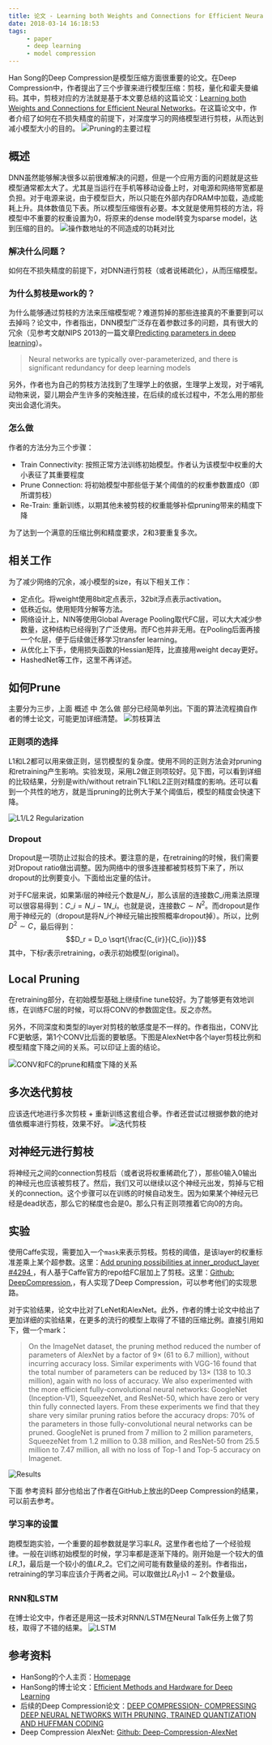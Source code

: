 ```yaml
---
title: 论文 - Learning both Weights and Connections for Efficient Neural Networks
date: 2018-03-14 16:18:53
tags:
     - paper
     - deep learning
     - model compression
---
```

Han Song的Deep Compression是模型压缩方面很重要的论文。在Deep Compression中，作者提出了三个步骤来进行模型压缩：剪枝，量化和霍夫曼编码。其中，剪枝对应的方法就是基于本文要总结的这篇论文：[Learning both Weights and Connections for Efficient Neural Networks](https://arxiv.org/abs/1506.02626)。在这篇论文中，作者介绍了如何在不损失精度的前提下，对深度学习的网络模型进行剪枝，从而达到减小模型大小的目的。
![Pruning的主要过程](/img/paper-pruning-network-demo.png)
<!-- more -->

## 概述
DNN虽然能够解决很多以前很难解决的问题，但是一个应用方面的问题就是这些模型通常都太大了。尤其是当运行在手机等移动设备上时，对电源和网络带宽都是负担。对于电源来说，由于模型巨大，所以只能在外部内存DRAM中加载，造成能耗上升。具体数值见下表。所以模型压缩很有必要。本文就是使用剪枝的方法，将模型中不重要的权重设置为$0$，将原来的dense model转变为sparse model，达到压缩的目的。
![操作数地址的不同造成的功耗对比](/img/paper-pruning-network-energy-for-different-memory-hieracy.png)

### 解决什么问题？
如何在不损失精度的前提下，对DNN进行剪枝（或者说稀疏化），从而压缩模型。

### 为什么剪枝是work的？
为什么能够通过剪枝的方法来压缩模型呢？难道剪掉的那些连接真的不重要到可以去掉吗？论文中，作者指出，DNN模型广泛存在着参数过多的问题，具有很大的冗余（见参考文献NIPS 2013的一篇文章[Predicting parameters in deep learning](https://arxiv.org/abs/1306.0543)）。

> Neural networks are typically over-parameterized, and there is significant redundancy for deep learning models 

另外，作者也为自己的剪枝方法找到了生理学上的依据，生理学上发现，对于哺乳动物来说，婴儿期会产生许多的突触连接，在后续的成长过程中，不怎么用的那些突出会退化消失。

### 怎么做
作者的方法分为三个步骤：
- Train Connectivity: 按照正常方法训练初始模型。作者认为该模型中权重的大小表征了其重要程度
- Prune Connection: 将初始模型中那些低于某个阈值的的权重参数置成$0$（即所谓剪枝）
- Re-Train: 重新训练，以期其他未被剪枝的权重能够补偿pruning带来的精度下降

为了达到一个满意的压缩比例和精度要求，$2$和$3$要重复多次。

## 相关工作
为了减少网络的冗余，减小模型的size，有以下相关工作：

- 定点化。将weight使用8bit定点表示，32bit浮点表示activation。
- 低秩近似。使用矩阵分解等方法。
- 网络设计上，NIN等使用Global Average Pooling取代FC层，可以大大减少参数量，这种结构已经得到了广泛使用。而FC也并非无用。在Pooling后面再接一个fc层，便于后续做迁移学习transfer learning。
- 从优化上下手，使用损失函数的Hessian矩阵，比直接用weight decay更好。
- HashedNet等工作，这里不再详述。

## 如何Prune
主要分为三步，上面 概述 中 怎么做 部分已经简单列出。下面的算法流程摘自作者的博士论文，可能更加详细清楚。
![剪枝算法](/img/paper-pruning-network-algrithem.png)

### 正则项的选择
L1和L2都可以用来做正则，惩罚模型的复杂度。使用不同的正则方法会对pruning和retraining产生影响。实验发现，采用L2做正则项较好。见下图，可以看到详细的比较结果，分别是with/without retrain下L1和L2正则对精度的影响。还可以看到一个共性的地方，就是当pruning的比例大于某个阈值后，模型的精度会快速下降。

![L1/L2 Regularization](/img/paper-pruning-network-regularization.png)

### Dropout
Dropout是一项防止过拟合的技术。要注意的是，在retraining的时候，我们需要对Dropout ratio做出调整。因为网络中的很多连接都被剪枝剪下来了，所以dropout的比例要变小。下面给出定量的估计。

对于FC层来说，如果第$i$层的神经元个数是$N\_i$，那么该层的连接数$C\_i$用乘法原理可以很容易得到：$C\_i = N\_{i-1}N\_i$。也就是说，连接数$C\sim N^2$。而dropout是作用于神经元的（dropout是将$N\_i$个神经元输出按照概率dropout掉）。所以，比例$D^2 \sim C$，最后得到：
$$D_r = D_o \sqrt{\frac{C_{ir}}{C_{io}}}$$
其中，下标$r$表示retraining，$o$表示初始模型(original)。

## Local Pruning
在retraining部分，在初始模型基础上继续fine tune较好。为了能够更有效地训练，在训练FC层的时候，可以将CONV的参数固定住。反之亦然。

另外，不同深度和类型的layer对剪枝的敏感度是不一样的。作者指出，CONV比FC更敏感，第$1$个CONV比后面的要敏感。下图是AlexNet中各个layer剪枝比例和模型精度下降之间的关系。可以印证上面的结论。

![CONV和FC的prune和精度下降的关系](/img/paper-pruning-network-layer-sensitivity.png)
## 多次迭代剪枝
应该迭代地进行多次剪枝 + 重新训练这套组合拳。作者还尝试过根据参数的绝对值依概率进行剪枝，效果不好。
![迭代剪枝](/img/paper-pruning-network-iterative-pruning.png)

## 对神经元进行剪枝
将神经元之间的connection剪枝后（或者说将权重稀疏化了），那些$0$输入$0$输出的神经元也应该被剪枝了。然后，我们又可以继续以这个神经元出发，剪掉与它相关的connection。这个步骤可以在训练的时候自动发生。因为如果某个神经元已经是dead状态，那么它的梯度也会是$0$。那么只有正则项推着它向$0$的方向。

## 实验
使用Caffe实现，需要加入一个`mask`来表示剪枝。剪枝的阈值，是该layer的权重标准差乘上某个超参数。这里：[Add pruning possibilities at inner_product_layer #4294 ](https://github.com/BVLC/caffe/pull/4294/files)，有人基于Caffe官方的repo给FC层加上了剪枝。这里：[Github: DeepCompression](https://github.com/may0324/DeepCompression-caffe),，有人实现了Deep Compression，可以参考他们的实现思路。

对于实验结果，论文中比对了LeNet和AlexNet。此外，作者的博士论文中给出了更加详细的实验结果，在更多的流行的模型上取得了不错的压缩比例。直接引用如下，做一个mark：
> On the ImageNet dataset, the pruning method reduced the number of parameters of AlexNet by a factor of 9× (61 to 6.7 million), without incurring accuracy loss. Similar experiments with VGG-16 found that the total number of parameters can be reduced by 13× (138 to 10.3 million), again with no loss of accuracy. We also experimented with the more efficient fully-convolutional neural networks: GoogleNet (Inception-V1), SqueezeNet, and ResNet-50, which have zero or very thin fully connected layers. From these experiments we find that they share very similar pruning ratios before the accuracy drops: 70% of the parameters in those fully-convolutional neural networks can be pruned. GoogleNet is pruned from 7 million to 2 million parameters, SqueezeNet from 1.2 million to 0.38 million, and ResNet-50 from 25.5 million to 7.47 million, all with no loss of Top-1 and Top-5 accuracy on Imagenet.

![Results](/img/paper-pruning-network-results.png)

下面 参考资料 部分也给出了作者在GitHub上放出的Deep Compression的结果，可以前去参考。

### 学习率的设置
跑模型跑实验，一个重要的超参数就是学习率$LR$。这里作者也给了一个经验规律。一般在训练初始模型的时候，学习率都是逐渐下降的。刚开始是一个较大的值$LR\_1$，最后是一个较小的值$LR\_2$。它们之间可能有数量级的差别。作者指出，retraining的学习率应该介于两者之间。可以取做比$LR_1$小$1 \sim 2$个数量级。

### RNN和LSTM
在博士论文中，作者还是用这一技术对RNN/LSTM在Neural Talk任务上做了剪枝，取得了不错的结果。
![LSTM](/img/paper-pruning-network-lstm.png)

## 参考资料
- HanSong的个人主页：[Homepage](http://stanford.edu/~songhan/)
- HanSong的博士论文：[Efficient Methods and Hardware for Deep Learning](https://purl.stanford.edu/qf934gh3708)
- 后续的Deep Compression论文：[DEEP COMPRESSION- COMPRESSING DEEP NEURAL NETWORKS WITH PRUNING, TRAINED QUANTIZATION AND HUFFMAN CODING](https://arxiv.org/abs/1510.00149)
- Deep Compression AlexNet: [Github: Deep-Compression-AlexNet](https://github.com/songhan/Deep-Compression-AlexNet)
